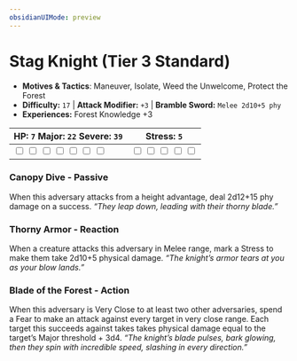 ```yaml
---
obsidianUIMode: preview
---
```

# Stag Knight (Tier 3 Standard)

- **Motives & Tactics**: Maneuver, Isolate, Weed the Unwelcome, Protect the Forest
- **Difficulty:** `17` | **Attack Modifier:** `+3` | **Bramble Sword:** `Melee 2d10+5 phy`
- **Experiences:** Forest Knowledge +3

| HP: `7` Major: `22` Severe: `39` | Stress: `5` |
|--|--|
|  <input type="checkbox" unchecked id="b828f3a1"> <input type="checkbox" unchecked id="36851c69"> <input type="checkbox" unchecked id="446238d8"> <input type="checkbox" unchecked id="284f4ebf"> <input type="checkbox" unchecked id="86439afc"> <input type="checkbox" unchecked id="6427c857"> <input type="checkbox" unchecked id="12e6b04d"> |  <input type="checkbox" unchecked id="928aabea"> <input type="checkbox" unchecked id="36f5e9c7"> <input type="checkbox" unchecked id="8250e56c"> <input type="checkbox" unchecked id="5eb750fa"> <input type="checkbox" unchecked id="a396a1d8"> |

### Canopy Dive - Passive

When this adversary attacks from a height advantage, deal 2d12+15 phy damage on a success. *“They leap down, leading with their thorny blade.”*

### Thorny Armor - Reaction

When a creature attacks this adversary in Melee range, mark a Stress to make them take 2d10+5 physical damage. *“The knight’s armor tears at you as your blow lands.”*

### Blade of the Forest - Action

When this adversary is Very Close to at least two other adversaries, spend a Fear to make an attack against every target in very close range. Each target this succeeds against takes takes physical damage equal to the target’s Major threshold + 3d4. *“The knight’s blade pulses, bark glowing, then they spin with incredible speed, slashing in every direction.”*



